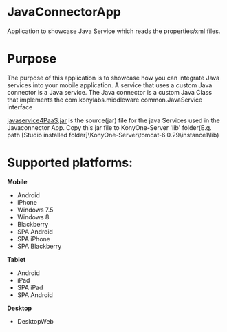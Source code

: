 JavaConnectorApp
================

Application to showcase Java Service which reads the properties/xml files.


# Purpose

The purpose of this application is to showcase how you can integrate Java services into your mobile application. A service that uses a custom Java connector is a Java service. The Java connector is a custom Java Class that implements the com.konylabs.middleware.common.JavaService interface


[javaservice4PaaS.jar](https://github.com/kony/JavaConnectorApp/tree/master/Resources_Required) is the source(jar) file for the java Services used in the Javaconnector App. Copy this jar file to KonyOne-Server 'lib' folder(E.g. path [Studio installed folder]\KonyOne-Server\tomcat-6.0.29\instance1\lib) 

# Supported platforms:
**Mobile**
 * Android
 * iPhone
 * Windows 7.5
 * Windows 8
 * Blackberry
 * SPA Android
 * SPA iPhone
 * SPA Blackberry
 
**Tablet** 
 * Android
 * iPad
 * SPA iPad
 * SPA Android
 
**Desktop**
 * DesktopWeb
